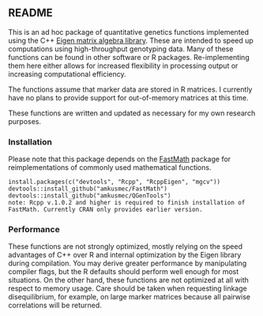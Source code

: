 ## README

This is an ad hoc package of quantitative genetics functions implemented using the C++ [Eigen matrix algebra library](<http://eigen.tuxfamily.org/index.php?title=Main_Page>). These are intended to speed up computations using high-throughput genotyping data. Many of these functions can be found in other software or R packages. Re-implementing them here either allows for increased flexibility in processing output or increasing computational efficiency.

The functions assume that marker data are stored in R matrices. I currently have no plans to provide support for out-of-memory matrices at this time.

These functions are written and updated as necessary for my own research purposes.

### Installation

Please note that this package depends on the [FastMath](<https://github.com/amkusmec/FastMath>) package for reimplementations of commonly used mathematical functions.

```
install.packages(c("devtools", "Rcpp", "RcppEigen", "mgcv"))
devtools::install_github("amkusmec/FastMath")
devtools::install_github("amkusmec/QGenTools")
note: Rcpp v.1.0.2 and higher is required to finish installation of FastMath. Currently CRAN only provides earlier version.
```

### Performance

These functions are not strongly optimized, mostly relying on the speed advantages of C++ over R and internal optimization by the Eigen library during compilation. You may derive greater performance by manipulating compiler flags, but the R defaults should perform well enough for most situations. On the other hand, these functions are not optimized at all with respect to memory usage. Care should be taken when requesting linkage disequilibrium, for example, on large marker matrices because all pairwise correlations will be returned.
